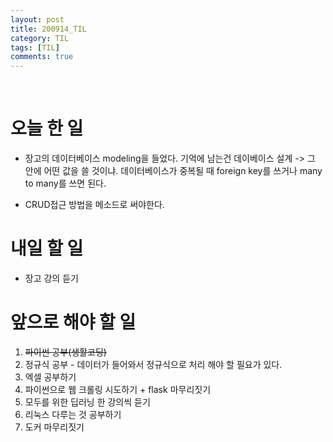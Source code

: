 ```yaml
---
layout: post
title: 200914_TIL
category: TIL
tags: [TIL]
comments: true
---
```


<br>

# 오늘 한 일

- 장고의 데이터베이스 modeling을 들었다. 기억에 남는건 데이베이스 설계 -> 그 안에 어떤 값을 쓸 것이냐. 데이터베이스가 중복될 때 foreign key를 쓰거나 many to many를 쓰면 된다.

- CRUD접근 방법을 메소드로 써야한다.

# 내일 할 일

- 장고 강의 듣기

# 앞으로 해야 할 일

1. ~~파이썬 공부(생활코딩)~~
2. 정규식 공부 - 데이터가 들어와서 정규식으로 처리 해야 할 필요가 있다.
3. 엑셀 공부하기
4. 파이썬으로 웹 크롤링 시도하기 + flask 마무리짓기
5. 모두를 위한 딥러닝 한 강의씩 듣기
6. 리눅스 다루는 것 공부하기
7. 도커 마무리짓기

